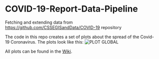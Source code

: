 # COVID-19-Report-Data-Pipeline
Fetching and extending data from https://github.com/CSSEGISandData/COVID-19 repository

The code in this repo creates a set of plots about the spread of the Covid-19 Coronavirus.
The plots look like this:
![PLOT GLOBAL](https://bitmonkey.z6.web.core.windows.net/plot-global.png)

All plots can be found in the [Wiki](https://github.com/SeidChr/COVID-19-Report-Data-Pipeline/wiki/The-Plot).
